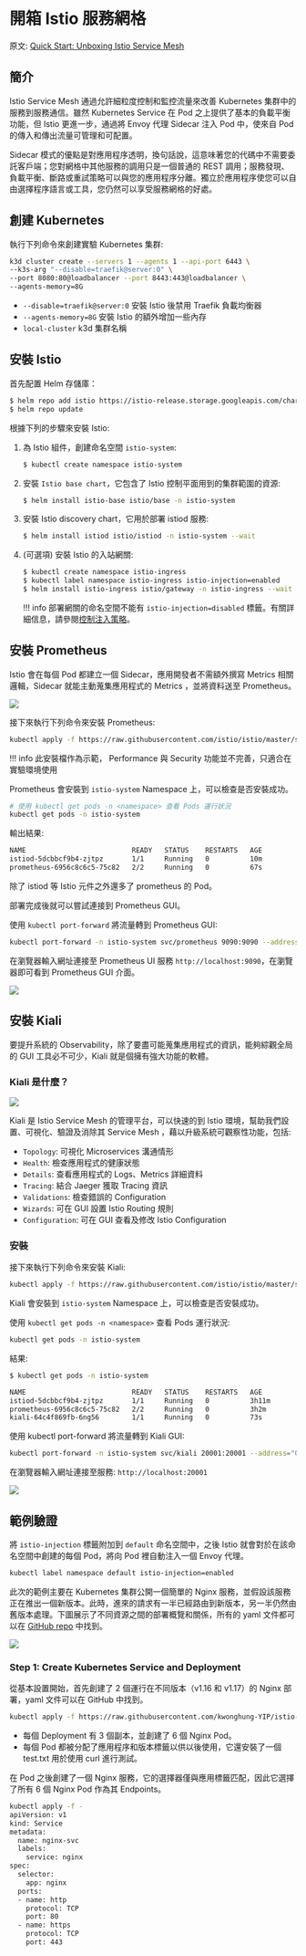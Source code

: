 # 開箱 Istio 服務網格

原文: [Quick Start: Unboxing Istio Service Mesh](https://kwonghung-yip.medium.com/quick-start-unboxing-istio-service-mesh-64b61eb319d7)

## 簡介

Istio Service Mesh 通過允許細粒度控制和監控流量來改善 Kubernetes 集群中的服務到服務通信。雖然 Kubernetes Service 在 Pod 之上提供了基本的負載平衡功能，但 Istio 更進一步，通過將 Envoy 代理 Sidecar 注入 Pod 中，使來自 Pod 的傳入和傳出流量可管理和可配置。

Sidecar 模式的優點是對應用程序透明，換句話說，這意味著您的代碼中不需要委託客戶端；您對網格中其他服務的調用只是一個普通的 REST 調用；服務發現、負載平衡、斷路或重試策略可以與您的應用程序分離。獨立於應用程序使您可以自由選擇程序語言或工具，您仍然可以享受服務網格的好處。

## 創建 Kubernetes

執行下列命令來創建實驗 Kubernetes 集群:

```bash
k3d cluster create --servers 1 --agents 1 --api-port 6443 \
--k3s-arg "--disable=traefik@server:0" \
--port 8080:80@loadbalancer --port 8443:443@loadbalancer \
--agents-memory=8G
```

* `--disable=traefik@server:0` 安裝 Istio 後禁用 Traefik 負載均衡器
* `--agents-memory=8G` 安裝 Istio 的額外增加一些內存
* `local-cluster` k3d 集群名稱

## 安裝 Istio

首先配置 Helm 存儲庫：

```bash
$ helm repo add istio https://istio-release.storage.googleapis.com/charts
$ helm repo update
```

根據下列的步驟來安裝 Istio:

1. 為 Istio 組件，創建命名空間 `istio-system`:

    ```bash
    $ kubectl create namespace istio-system
    ```

2. 安裝 `Istio base chart`，它包含了 Istio 控制平面用到的集群範圍的資源:

    ```bash
    $ helm install istio-base istio/base -n istio-system
    ```

3. 安裝 Istio discovery chart，它用於部署 istiod 服務:

    ```bash
    $ helm install istiod istio/istiod -n istio-system --wait
    ```

4. (可選項) 安裝 Istio 的入站網關:

    ```bash
    $ kubectl create namespace istio-ingress
    $ kubectl label namespace istio-ingress istio-injection=enabled
    $ helm install istio-ingress istio/gateway -n istio-ingress --wait
    ```

    !!! info
        部署網關的命名空間不能有 `istio-injection=disabled` 標籤。有關詳細信息，請參閱[控制注入策略](https://istio.io/latest/docs/setup/additional-setup/sidecar-injection/#controlling-the-injection-policy)。

## 安裝 Prometheus

Istio 會在每個 Pod 都建立一個 Sidecar，應用開發者不需額外撰寫 Metrics 相關邏輯，Sidecar 就能主動蒐集應用程式的 Metrics ，並將資料送至 Prometheus。

![](./assets/istio-sidecard-metrics.png)

接下來執行下列命令來安裝 Prometheus:

```bash
kubectl apply -f https://raw.githubusercontent.com/istio/istio/master/samples/addons/prometheus.yaml
```

!!! info
    此安裝檔作為示範， Performance 與 Security 功能並不完善，只適合在實驗環境使用

Prometheus 會安裝到 `istio-system` Namespace 上，可以檢查是否安裝成功。

```bash
# 使用 kubectl get pods -n <namespace> 查看 Pods 運行狀況
kubectl get pods -n istio-system
```

輸出結果:

```bash
NAME                          READY   STATUS    RESTARTS   AGE
istiod-5dcbbcf9b4-zjtpz       1/1     Running   0          10m
prometheus-6956c8c6c5-75c82   2/2     Running   0          67s
```

除了 istiod 等 Istio 元件之外還多了 prometheus 的 Pod。

部署完成後就可以嘗試連接到 Prometheus GUI。

使用 `kubectl port-forward` 將流量轉到 Prometheus GUI:

```bash
kubectl port-forward -n istio-system svc/prometheus 9090:9090 --address="0.0.0.0"
```

在瀏覽器輸入網址連接至 Prometheus UI 服務 `http://localhost:9090`，在瀏覽器即可看到 Prometheus GUI 介面。

![](./assets/prometheus-ui.png)

## 安裝 Kiali

要提升系統的 Observability，除了要盡可能蒐集應用程式的資訊，能夠綜觀全局的 GUI 工具必不可少，Kiali 就是個擁有強大功能的軟體。

### Kiali 是什麼？

![](./assets/kiali.png)

Kiali 是 Istio Service Mesh 的管理平台，可以快速的到 Istio 環境，幫助我們設置、可視化、驗證及消除其 Service Mesh ，藉以升級系統可觀察性功能，包括:

- `Topology`: 可視化 Microservices 溝通情形
- `Health`: 檢查應用程式的健康狀態
- `Details`: 查看應用程式的 Logs、Metrics 詳細資料
- `Tracing`: 結合 Jaeger 獲取 Tracing 資訊
- `Validations`: 檢查錯誤的 Configuration
- `Wizards`: 可在 GUI 設置 Istio Routing 規則
- `Configuration`: 可在 GUI 查看及修改 Istio Configuration

### 安裝

接下來執行下列命令來安裝 Kiali:

```bash
kubectl apply -f https://raw.githubusercontent.com/istio/istio/master/samples/addons/kiali.yaml
```

Kiali 會安裝到 `istio-system` Namespace 上，可以檢查是否安裝成功。

使用 `kubectl get pods -n <namespace>` 查看 Pods 運行狀況:

```bash
kubectl get pods -n istio-system
```

結果:

```bash hl_lines="6"
$ kubectl get pods -n istio-system

NAME                          READY   STATUS    RESTARTS   AGE
istiod-5dcbbcf9b4-zjtpz       1/1     Running   0          3h11m
prometheus-6956c8c6c5-75c82   2/2     Running   0          3h2m
kiali-64c4f869fb-6ng56        1/1     Running   0          73s
```

使用 kubectl port-forward 將流量轉到 Kiali GUI:

```bash
kubectl port-forward -n istio-system svc/kiali 20001:20001 --address="0.0.0.0"
```

在瀏覽器輸入網址連接至服務: `http://localhost:20001`

![](./assets/kiali-ui.png)


## 範例驗證

將 `istio-injection` 標籤附加到 `default` 命名空間中，之後 Istio 就會對於在該命名空間中創建的每個 Pod，將向 Pod 裡自動注入一個 Envoy 代理。

```bash
kubectl label namespace default istio-injection=enabled
```

此次的範例主要在 Kubernetes 集群公開一個簡單的 Nginx 服務，並假設該服務正在推出一個新版本。此時，進來的請求有一半已經路由到新版本，另一半仍然由舊版本處理。下圖展示了不同資源之間的部署概覽和關係，所有的 yaml 文件都可以在 [GitHub repo](https://github.com/kwonghung-YIP/istio-series/tree/master/unboxing-istio-service-mesh) 中找到。

![](./assets/istio-example-diagram.png)

### Step 1: Create Kubernetes Service and Deployment

從基本設置開始，首先創建了 2 個運行在不同版本（v1.16 和 v1.17）的 Nginx 部署，yaml 文件可以在 GitHub 中找到。

```bash
kubectl apply -f https://raw.githubusercontent.com/kwonghung-YIP/istio-series/master/unboxing-istio-service-mesh/nginx-deployment.yml
```

- 每個 Deployment 有 3 個副本，並創建了 6 個 Nginx Pod。
- 每個 Pod 都被分配了應用程序和版本標籤以供以後使用，它還安裝了一個 test.txt 用於使用 curl 進行測試。

在 Pod 之後創建了一個 Nginx 服務，它的選擇器僅與應用標籤匹配，因此它選擇了所有 6 個 Nginx Pod 作為其 Endpoints。

```bash
kubectl apply -f -
apiVersion: v1
kind: Service
metadata:
  name: nginx-svc
  labels:
    service: nginx
spec:
  selector:
    app: nginx
  ports:
  - name: http
    protocol: TCP
    port: 80
  - name: https
    protocol: TCP
    port: 443
